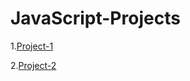 # JavaScript-Projects
1.[Project-1](https://23Bhupesh.github.io/JavaScript-Projects/project1/)

2.[Project-2](https://23Bhupesh.github.io/JavaScript-Projects/project2/)
